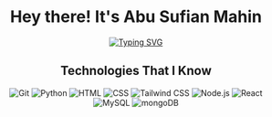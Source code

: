 <h1 align="center"><b>Hey there! It's Abu Sufian Mahin </b></h1>

<p align="center">
  <a href="https://git.io/typing-svg">
    <img src="https://readme-typing-svg.demolab.com?font=Fira+Code&size=24&duration=3000&pause=1000&color=36BCF7&center=true&vCenter=true&width=500&height=50&lines=CSE+Student;Tech+Enthusiast;MERN+Stack+Developer;Firebase+%26+MongoDB+Ninja;Lifelong+Learner" alt="Typing SVG" />
  </a>
</p>


<div align="center">
<h2> Technologies That I Know</h2> 

<p align="center">
  <p>
    <img src="https://skillicons.dev/icons?i=git" title="Git" />
    <img src="https://skillicons.dev/icons?i=python" title="Python" />
    <img src="https://skillicons.dev/icons?i=html" title="HTML" />
    <img src="https://skillicons.dev/icons?i=css" title="CSS" />
    <img src="https://skillicons.dev/icons?i=tailwind" title="Tailwind CSS" />
    <img src="https://skillicons.dev/icons?i=nodejs" title="Node.js" />
    <img src="https://skillicons.dev/icons?i=react" title="React" />
    <img src="https://skillicons.dev/icons?i=mysql" title="MySQL" />
    <img src="https://skillicons.dev/icons?i=mongodb" title="mongoDB" />
  </p>
</p>

</div>
<br>
